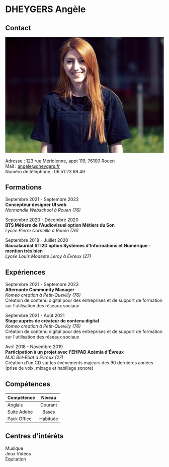 # **DHEYGERS Angèle**

## Contact

![Photo](https://github.com/adheygers/CV-Angele-Dheygers/blob/main/P1000478%20(2).jpg?raw=true)

Adresse : 123 rue Méridienne, appt 119, 76100 Rouen  
Mail : angele@dheygers.fr  
Numéro de téléphone : 06.51.23.69.49

## Formations

Septembre 2021 - Septembre 2023   
**Concepteur designer UI web**  
*Normandie Webschool à Rouen (76)*

Septembre 2020 - Décembre 2020  
**BTS Métiers de l'Audiovisuel option Métiers du Son**  
*Lycée Pierre Corneille à Rouen (76)*

Septembre 2018 - Juillet 2020  
**Baccalauréat STI2D option Systèmes d'Informations et Numérique - mention très bien**  
*Lycée Louis Modeste Leroy à Évreux (27)*

## Expériences

Septembre 2021 - Septembre 2023  
**Alternante Community Manager**  
*Komeo création à Petit-Quevilly (76)*  
Création de contenu digital pour des entreprises et de support de formation sur l'utilisation des réseaux sociaux

Septembre 2021 - Août 2021  
**Stage auprès de créateur de contenu digital**  
*Komeo création à Petit-Quevilly (76)*  
Création de contenu digital pour des entreprises et de support de formation sur l'utilisation des réseaux sociaux

Avril 2018 - Novembre 2019  
**Participation à un projet avec l'EHPAD Azémia d'Évreux**  
*MJC Bel-Ébat à Évreux (27)*  
Création d'un CD sur les évènements majeurs des 90 dernières années (prise de voix, mixage et habillage sonore)

## Compétences

| **Compétence**| **Niveau**    |
| ------------- |:-------------:|
| Anglais       | Courant       |
| Suite Adobe   | Bases         |
| Pack Office   | Habituée      |

## Centres d'intérêts

Musique  
Jeux Vidéos  
Équitation  